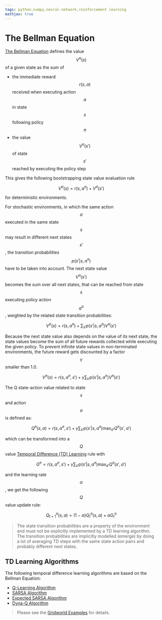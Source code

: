 ```yaml
---
tags: python,numpy,neural-network,reinforcement learning
mathjax: true
---
```

# The Bellman Equation

[The Bellman Equation](https://en.wikipedia.org/wiki/Bellman_equation) defines the value $$V^\pi(s)$$ of a given state as the sum of
- the immediate reward $$r(s, a)$$ received when executing action $$a$$ in state $$s$$ following policy $$\pi$$
- the value $$V^\pi(s')$$ of state $$s'$$ reached by executing the policy step

This gives the following bootstrapping state value evaluation rule

$$V^\pi(s) = r(s, a^\pi) + V^\pi(s')$$

for deterministic environments.

For stochastic environments, in which the same action $$a$$ executed in the same state $$s$$ may result in different next states $$s'$$, the transition probabilities $$p(s'|s, a^\pi)$$ have to be taken into account.
The next state value $$V^\pi(s')$$ becomes the sum over all next states, that can be reached from state $$s$$ executing policy action $$a^\pi$$, weighted by the related state transition probabilities:

$$V^\pi(s) = r(s, a^\pi) + \sum_{s'} p(s'|s, a^\pi) V^\pi(s')$$

Because the next state value also depends on the value of its next state, the state values become the sum of all future rewards collected while executing the given policy.
To prevent infinite state values in non-terminated environments, the future reward gets discounted by a factor $$\gamma$$ smaller than 1.0.

$$V^\pi(s) = r(s, a^\pi, s') + \gamma \sum_{s'} p(s'|s, a^\pi) V^\pi(s')$$

The Q state-action value related to state $$s$$ and action $$a$$ is defined as:

$$Q^\pi(s, a) = r(s, a^\pi, s') + \gamma \sum_{s'} p(s'|s, a^\pi) \max_{a'} Q^\pi(s', a')$$

which can be transformed into a $$Q$$ value 
[Temporal Difference (TD) Learning](https://en.wikipedia.org/wiki/Temporal_difference_learning)
rule with

$$G^\pi = r(s, a^\pi, s') + \gamma \sum_{s'} p(s'|s, a^\pi) \max_{a'} Q^\pi(s', a')$$

and the learning rate $$\alpha$$, we get the following $$Q$$ value update rule:

$$Q^\pi_{t+1}(s, a) = (1 - \alpha) Q^\pi_{t}(s, a) + \alpha G^\pi_{t}$$

>The state transition probabilities are a property of the environment and must not be explicitly implemented by a TD learning algorithm. The transition probabilities are implicitly modelled (emerge) by doing a lot of averaging TD steps with the same state action pairs and probably different next states.

## TD Learning Algorithms

The following temporal difference learning algorithms are based on the Bellman Equation:

- [Q-Learning Algorithm](q_learning_algorithm.md)
- [SARSA Algorithm](sarsa_algorithm.md)
- [Expected SARSA Algorithm](expected_sarsa_algorithm.md)
- [Dyna-Q Algorithm](dyna_q_algorithm.md)

>Please see the [Gridworld Examples](gridworld_examples.md) for details.
